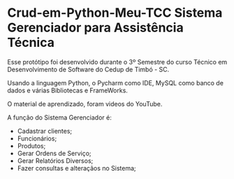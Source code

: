 # Crud-em-Python-Meu-TCC Sistema Gerenciador para Assistência Técnica

Esse protótipo foi desenvolvido durante o 3º Semestre do curso Técnico em Desenvolvimento de Software do Cedup de Timbó - SC.

Usando a linguagem Python, o Pycharm como IDE, MySQL como banco de dados e várias Bibliotecas e FrameWorks.

O material de aprendizado, foram videos do YouTube.

A função do Sistema Gerenciador é: 
- Cadastrar clientes; 
- Funcionários;
- Produtos;
- Gerar Ordens de Serviço;
- Gerar Relatórios Diversos;
- Fazer consultas e alteraçãos no Sistema;
